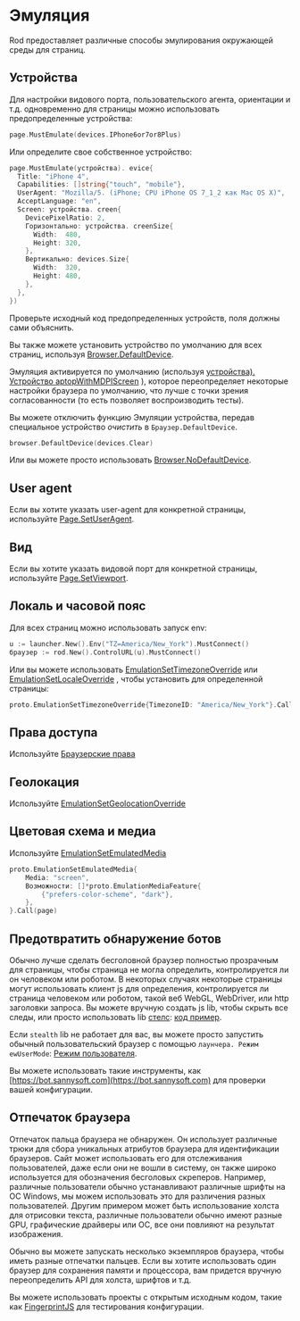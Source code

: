 # Эмуляция

Rod предоставляет различные способы эмулирования окружающей среды для страниц.

## Устройства

Для настройки видового порта, пользовательского агента, ориентации и т.д. одновременно для страницы можно использовать предопределенные устройства:

```go
page.MustEmulate(devices.IPhone6or7or8Plus)
```

Или определите свое собственное устройство:

```go
page.MustEmulate(устройства). evice{
  Title: "iPhone 4",
  Capabilities: []string{"touch", "mobile"},
  UserAgent: "Mozilla/5. (iPhone; CPU iPhone OS 7_1_2 как Mac OS X)",
  AcceptLanguage: "en",
  Screen: устройства. creen{
    DevicePixelRatio: 2,
    Горизонтально: устройства. creenSize{
      Width:  480,
      Height: 320,
    },
    Вертикально: devices.Size{
      Width:  320,
      Height: 480,
    },
  },
})
```

Проверьте исходный код предопределенных устройств, поля должны сами объяснить.

Вы также можете установить устройство по умолчанию для всех страниц, используя [Browser.DefaultDevice](https://pkg.go.dev/github.com/go-rod/rod#Browser.DefaultDevice).

Эмуляция активируется по умолчанию (используя [устройства). Устройство aptopWithMDPIScreen](https://github.com/go-rod/rod/blob/bc44c39c9b4352c15d00bef6f6a1071205d2c388/lib/devices/list.go#L616) ), которое переопределяет некоторые настройки браузера по умолчанию, что лучше с точки зрения согласованности (то есть позволяет воспроизводить тесты).

Вы можете отключить функцию Эмуляции устройства, передав специальное устройство _очистить_ в `Браузер.DefaultDevice`.

```go
browser.DefaultDevice(devices.Clear)
```

Или вы можете просто использовать [Browser.NoDefaultDevice](https://pkg.go.dev/github.com/go-rod/rod#Browser.NoDefaultDevice).

## User agent

Если вы хотите указать user-agent для конкретной страницы, используйте [Page.SetUserAgent](https://pkg.go.dev/github.com/go-rod/rod#Page.SetUserAgent).

## Вид

Если вы хотите указать видовой порт для конкретной страницы, используйте [Page.SetViewport](https://pkg.go.dev/github.com/go-rod/rod#Page.SetViewport).

## Локаль и часовой пояс

Для всех страниц можно использовать запуск env:

```go
u := launcher.New().Env("TZ=America/New_York").MustConnect()
браузер := rod.New().ControlURL(u).MustConnect()
```

Или вы можете использовать [EmulationSetTimezoneOverride](https://pkg.go.dev/github.com/go-rod/rod/lib/proto#EmulationSetTimezoneOverride) или [EmulationSetLocaleOverride](https://pkg.go.dev/github.com/go-rod/rod/lib/proto#EmulationSetLocaleOverride) , чтобы установить для определенной страницы:

```go
proto.EmulationSetTimezoneOverride{TimezoneID: "America/New_York"}.Call(страница)
```

## Права доступа

Используйте [Браузерские права](https://pkg.go.dev/github.com/go-rod/rod/lib/proto#BrowserGrantPermissions)

## Геолокация

Используйте [EmulationSetGeolocationOverride](https://pkg.go.dev/github.com/go-rod/rod/lib/proto#EmulationSetGeolocationOverride)

## Цветовая схема и медиа

Используйте [EmulationSetEmulatedMedia](https://pkg.go.dev/github.com/go-rod/rod/lib/proto#EmulationSetEmulatedMedia)

```go
proto.EmulationSetEmulatedMedia{
    Media: "screen",
    Возможности: []*proto.EmulationMediaFeature{
        {"prefers-color-scheme", "dark"},
    },
}.Call(page)
```

## Предотвратить обнаружение ботов

Обычно лучше сделать бесголовной браузер полностью прозрачным для страницы, чтобы страница не могла определить, контролируется ли он человеком или роботом. В некоторых случаях некоторые страницы могут использовать клиент js для определения, контролируется ли страница человеком или роботом, такой веб WebGL, WebDriver, или http заголовки запроса. Вы можете вручную создать js lib, чтобы скрыть все следы, или просто использовать lib [стелс](https://github.com/go-rod/stealth): [код пример](https://github.com/go-rod/stealth/blob/master/examples_test.go).

Если `stealth` lib не работает для вас, вы можете просто запустить обычный пользовательский браузер с помощью `лаунчера. Режим ewUserMode`: [Режим пользователя](custom-launch.md?id=user-mode).

Вы можете использовать такие инструменты, как [https://bot.sannysoft.com](https://bot.sannysoft.com) для проверки вашей конфигурации.

## Отпечаток браузера

Отпечаток пальца браузера не обнаружен. Он использует различные трюки для сбора уникальных атрибутов браузера для идентификации браузеров. Сайт может использовать его для отслеживания пользователей, даже если они не вошли в систему, он также широко используется для обозначения бесголовых скреперов. Например, различные пользователи обычно устанавливают различные шрифты на ОС Windows, мы можем использовать это для различения разных пользователей. Другим примером может быть использование холста для отрисовки текста, различные пользователи обычно имеют разные GPU, графические драйверы или ОС, все они повлияют на результат изображения.

Обычно вы можете запускать несколько экземпляров браузера, чтобы иметь разные отпечатки пальцев. Если вы хотите использовать один браузер для сохранения памяти и процессора, вам придется вручную переопределить API для холста, шрифтов и т.д.

Вы можете использовать проекты с открытым исходным кодом, такие как [FingerprintJS](https://github.com/fingerprintjs/fingerprintjs/) для тестирования конфигурации.
